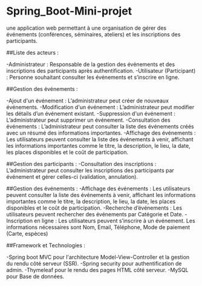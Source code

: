 # Spring_Boot-Mini-projet
une application web permettant à une organisation de gérer des événements (conférences, séminaires, ateliers) et les inscriptions des participants.

##Liste des acteurs :

-Administrateur : Responsable de la gestion des événements et des inscriptions des participants après authentification. 
-Utilisateur (Participant) : Personne souhaitant consulter les événements et s’inscrire en ligne. 

##Gestion des événements : 

-Ajout d'un événement : L’administrateur peut créer de nouveaux événements.
-Modification d'un événement : L’administrateur peut modifier les détails d’un événement existant.
-Suppression d'un événement : L’administrateur peut supprimer un événement. 
-Consultation des événements : L’administrateur peut consulter la liste des événements créés avec un résumé des informations importantes.
-Affichage des événements : Les utilisateurs peuvent consulter la liste des événements à venir, affichant les informations importantes comme le titre, la description, le lieu, la date, les places disponibles et le coût de participation. 

##Gestion des participants : 
-Consultation des inscriptions : L’administrateur peut consulter les inscriptions des participants par événement et gérer celles-ci (validation, annulation).

##Gestion des événements : 
-Affichage des événements : Les utilisateurs peuvent consulter la liste des événements à venir, affichant les informations importantes comme le titre, la description, le lieu, la date, les places disponibles et le coût de participation. 
-Recherche d’événements : Les utilisateurs peuvent rechercher des événements par Catégorie et Date. 
-Inscription en ligne : Les utilisateurs peuvent s’inscrire à un événement. Les informations nécessaires sont Nom, Email, Téléphone, Mode de paiement (Carte, espèces)

##Framework et Technologies : 

-Spring boot MVC pour l'architecture Model-View-Controller et la gestion du rendu côté serveur (SSR). 
-Spring security pour authentification de admin.
-Thymeleaf  pour le rendu des pages HTML côté serveur. 
-MySQL pour Base de données.  

